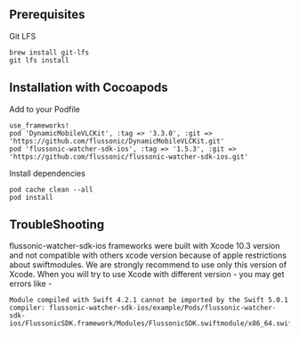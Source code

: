 ## Prerequisites

Git LFS
  ```
  brew install git-lfs
  git lfs install
  ```

## Installation with Cocoapods

Add to your Podfile
  ```
  use_frameworks!
  pod 'DynamicMobileVLCKit', :tag => '3.3.0', :git => 'https://github.com/flussonic/DynamicMobileVLCKit.git'
  pod 'flussonic-watcher-sdk-ios', :tag => '1.5.3', :git => 'https://github.com/flussonic/flussonic-watcher-sdk-ios.git'

  ```
Install dependencies
  ```
  pod cache clean --all
  pod install
  ```
  
## TroubleShooting

flussonic-watcher-sdk-ios frameworks were built with Xcode 10.3 version and not compatible with others xcode version because of apple restrictions about swiftmodules. We are strongly recommend to use only this version of Xcode. When you will try to use Xcode with different version - you may get errors like - 
```
Module compiled with Swift 4.2.1 cannot be imported by the Swift 5.0.1 compiler: flussonic-watcher-sdk-ios/example/Pods/flussonic-watcher-sdk-ios/FlussonicSDK.framework/Modules/FlussonicSDK.swiftmodule/x86_64.swiftmodule
``` 